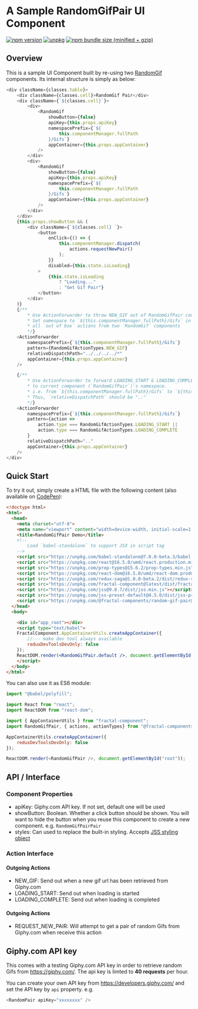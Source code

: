 # A Sample RandomGifPair UI Component

[![npm version](https://img.shields.io/npm/v/@fractal-components/random-gif-pair.svg)](https://www.npmjs.com/package/@fractal-components/random-gif-pair)
[![unpkg](https://img.shields.io/badge/unpkg-latest-blue.svg)](https://unpkg.com/@fractal-components/random-gif-pair)
[![npm bundle size (minified + gzip)](https://img.shields.io/bundlephobia/minzip/@fractal-components/random-gif-pair.svg)](https://bundlephobia.com/result?p=@fractal-components/random-gif-pair)

## Overview

This is a sample UI Component built by re-using two [RandomGif](https://www.npmjs.com/package/@fractal-components/random-gif-pair) components. Its internal structure is simply as below:
```javascript
<div className={classes.table}>
    <div className={classes.cell}>RandomGif Pair</div>
    <div className={`${classes.cell}`}>
        <div>
            <RandomGif
                showButton={false}
                apiKey={this.props.apiKey}
                namespacePrefix={`${
                    this.componentManager.fullPath
                }/Gifs`}
                appContainer={this.props.appContainer}
            />
        </div>
        <div>
            <RandomGif
                showButton={false}
                apiKey={this.props.apiKey}
                namespacePrefix={`${
                    this.componentManager.fullPath
                }/Gifs`}
                appContainer={this.props.appContainer}
            />
        </div>
    </div>
    {this.props.showButton && (
        <div className={`${classes.cell} `}>
            <button
                onClick={() => {
                    this.componentManager.dispatch(
                        actions.requestNewPair()
                    );
                }}
                disabled={this.state.isLoading}
            >
                {this.state.isLoading
                    ? "Loading..."
                    : "Get Gif Pair"}
            </button>
        </div>
    )}
    {/**
        * Use ActionForwarder to throw NEW_GIF out of RandomGifPair container
        * Set namespace to `${this.componentManager.fullPath}/Gifs` in order to listen to
        * all `out of box` actions from two `RandomGif` components
        */}
    <ActionForwarder
        namespacePrefix={`${this.componentManager.fullPath}/Gifs`}
        pattern={RandomGifActionTypes.NEW_GIF}
        relativeDispatchPath="../../../../*"
        appContainer={this.props.appContainer}
    />

    {/**
        * Use ActionForwarder to forward LOADING_START & LOADING_COMPLETE actions from `RandomGif`
        * to current component (`RandomGifPair`)'s namespace.
        * i.e. from `${this.componentManager.fullPath}/Gifs` to `${this.componentManager.fullPath}`
        * Thus, `relativeDispatchPath` should be ".."
        */}
    <ActionForwarder
        namespacePrefix={`${this.componentManager.fullPath}/Gifs`}
        pattern={action =>
            action.type === RandomGifActionTypes.LOADING_START ||
            action.type === RandomGifActionTypes.LOADING_COMPLETE
        }
        relativeDispatchPath=".."
        appContainer={this.props.appContainer}
    />
</div>
```

## Quick Start

To try it out, simply create a HTML file with the following content (also available on [CodePen](https://codepen.io/t83714/pen/xaWVQe)):
```html
<!doctype html>
<html>
  <head>
    <meta charset="utf-8">
    <meta name="viewport" content="width=device-width, initial-scale=1.0">
    <title>RandomGifPair Demo</title>
    <!--
        Load `babel-standalone` to support JSX in script tag
    -->
    <script src="https://unpkg.com/babel-standalone@7.0.0-beta.3/babel.min.js"></script>
    <script src="https://unpkg.com/react@16.5.0/umd/react.production.min.js"></script>
    <script src="https://unpkg.com/prop-types@15.6.2/prop-types.min.js"></script>
    <script src="https://unpkg.com/react-dom@16.5.0/umd/react-dom.production.min.js"></script>
    <script src="https://unpkg.com/redux-saga@1.0.0-beta.2/dist/redux-saga.min.umd.js"></script>
    <script src="https://unpkg.com/fractal-component@latest/dist/fractal-component.min.umd.js"></script>
    <script src="https://unpkg.com/jss@9.8.7/dist/jss.min.js"></script>
    <script src="https://unpkg.com/jss-preset-default@4.5.0/dist/jss-preset-default.min.js"></script>
    <script src="https://unpkg.com/@fractal-components/random-gif-pair@latest/dist/@fractal-components/random-gif-pair.umd.js"></script>
  </head>
  <body>

    <div id="app_root"></div>
    <script type="text/babel">
    FractalComponent.AppContainerUtils.createAppContainer({
        //--- make dev tool always available
        reduxDevToolsDevOnly: false
    });
    ReactDOM.render(<RandomGifPair.default />, document.getElementById("app_root"));
    </script>
  </body>
</html>
```

You can also use it as ES6 module:
```javascript
import "@babel/polyfill";

import React from "react";
import ReactDOM from "react-dom";

import { AppContainerUtils } from "fractal-component";
import RandomGifPair, { actions, actionTypes} from "@fractal-components/random-gif-pair";

AppContainerUtils.createAppContainer({
    reduxDevToolsDevOnly: false
});

ReactDOM.render(<RandomGifPair />, document.getElementById("root"));
```

## API / Interface
### Component Properties

- apiKey: Giphy.com API key. If not set, default one will be used
- showButton: Boolean. Whether a click button should be shown. You will want to hide the button when you reuse this component to create a new component. e.g. `RandomGifPairPair`
- styles: Can used to replace the built-in styling. Accepts [JSS styling object](https://github.com/cssinjs/jss/blob/master/docs/json-api.md)

### Action Interface
#### Outgoing Actions
- NEW_GIF: Send out when a new gif url has been retrieved from Giphy.com
- LOADING_START: Send out when loading is started
- LOADING_COMPLETE: Send out when loading is completed

#### Outgoing Actions
- REQUEST_NEW_PAIR: Will attempt to get a pair of random Gifs from Giphy.com when receive this action

## Giphy.com API key

This comes with a testing Giphy.com API key in order to retrieve random Gifs from https://giphy.com/. The api key is limted to **40 requests** per hour.

You can create your own API key from https://developers.giphy.com/ and set the API key by `api` property. e.g.
```javascript
<RandomPair apiKey="xxxxxxxx" />
```
